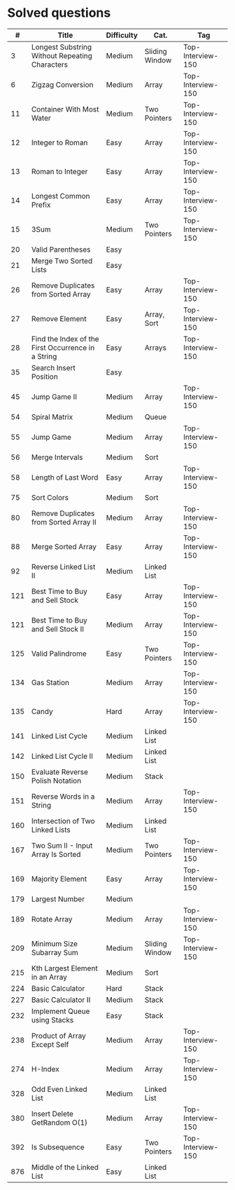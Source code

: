 # Solved questions

| #   | Title                                              | Difficulty | Cat.           | Tag               |
|-----|----------------------------------------------------|------------|----------------|-------------------|
| 3   | Longest Substring Without Repeating Characters     | Medium     | Sliding Window | Top-Interview-150 |
| 6   | Zigzag Conversion                                  | Medium     | Array          | Top-Interview-150 |
| 11  | Container With Most Water                          | Medium     | Two Pointers   | Top-Interview-150 |
| 12  | Integer to Roman                                   | Easy       | Array          | Top-Interview-150 |
| 13  | Roman to Integer                                   | Easy       | Array          | Top-Interview-150 |
| 14  | Longest Common Prefix                              | Easy       | Array          | Top-Interview-150 |
| 15  | 3Sum                                               | Medium     | Two Pointers   | Top-Interview-150 |
| 20  | Valid Parentheses                                  | Easy       |                |                   |
| 21  | Merge Two Sorted Lists                             | Easy       |                |                   |
| 26  | Remove Duplicates from Sorted Array                | Easy       | Array          | Top-Interview-150 |
| 27  | Remove Element                                     | Easy       | Array, Sort    | Top-Interview-150 |
| 28  | Find the Index of the First Occurrence in a String | Easy       | Arrays         | Top-Interview-150 |
| 35  | Search Insert Position                             | Easy       |                |                   |
| 45  | Jump Game II                                       | Medium     | Array          | Top-Interview-150 |
| 54  | Spiral Matrix                                      | Medium     | Queue          |                   |
| 55  | Jump Game                                          | Medium     | Array          | Top-Interview-150 |
| 56  | Merge Intervals                                    | Medium     | Sort           |                   |
| 58  | Length of Last Word                                | Easy       | Array          | Top-Interview-150 |
| 75  | Sort Colors                                        | Medium     | Sort           |                   |
| 80  | Remove Duplicates from Sorted Array II             | Medium     | Array          | Top-Interview-150 |
| 88  | Merge Sorted Array                                 | Easy       | Array          | Top-Interview-150 |
| 92  | Reverse Linked List II                             | Medium     | Linked List    |                   |
| 121 | Best Time to Buy and Sell Stock                    | Easy       | Array          | Top-Interview-150 |
| 121 | Best Time to Buy and Sell Stock II                 | Medium     | Array          | Top-Interview-150 |
| 125 | Valid Palindrome                                   | Easy       | Two Pointers   | Top-Interview-150 |
| 134 | Gas Station                                        | Medium     | Array          | Top-Interview-150 |
| 135 | Candy                                              | Hard       | Array          | Top-Interview-150 |
| 141 | Linked List Cycle                                  | Medium     | Linked List    |                   |
| 142 | Linked List Cycle II                               | Medium     | Linked List    |                   |
| 150 | Evaluate Reverse Polish Notation                   | Medium     | Stack          |                   |
| 151 | Reverse Words in a String                          | Medium     | Array          | Top-Interview-150 |
| 160 | Intersection of Two Linked Lists                   | Medium     | Linked List    |                   |
| 167 | Two Sum II - Input Array Is Sorted                 | Medium     | Two Pointers   | Top-Interview-150 |
| 169 | Majority Element                                   | Easy       | Array          | Top-Interview-150 |
| 179 | Largest Number                                     | Medium     |                |                   |
| 189 | Rotate Array                                       | Medium     | Array          | Top-Interview-150 |
| 209 | Minimum Size Subarray Sum                          | Medium     | Sliding Window | Top-Interview-150 |
| 215 | Kth Largest Element in an Array                    | Medium     | Sort           |                   |
| 224 | Basic Calculator                                   | Hard       | Stack          |                   |
| 227 | Basic Calculator II                                | Medium     | Stack          |                   |
| 232 | Implement Queue using Stacks                       | Easy       | Stack          |                   |
| 238 | Product of Array Except Self                       | Medium     | Array          | Top-Interview-150 |
| 274 | H-Index                                            | Medium     | Array          | Top-Interview-150 |
| 328 | Odd Even Linked List                               | Medium     | Linked List    |                   |
| 380 | Insert Delete GetRandom O(1)                       | Medium     | Array          | Top-Interview-150 |
| 392 | Is Subsequence                                     | Easy       | Two Pointers   | Top-Interview-150 |
| 876 | Middle of the Linked List                          | Easy       | Linked List    |                   |
